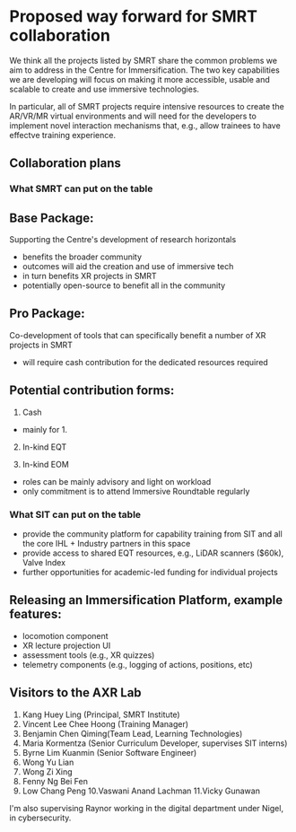 Proposed way forward for SMRT collaboration
===========================================

We think all the projects listed by SMRT share the common problems we aim to address in the Centre for Immersification. The two key capabilities we are developing will focus on making it more accessible, usable and scalable to create and use immersive technologies.

In particular, all of SMRT projects require intensive resources to create the AR/VR/MR virtual environments and will need for the developers to implement novel interaction mechanisms that, e.g., allow trainees to have effectve training experience.


## Collaboration plans 

### What SMRT can put on the table

## Base Package:

Supporting the Centre's development of research horizontals
  - benefits the broader community
  - outcomes will aid the creation and use of immersive tech
  - in turn benefits XR projects in SMRT
  - potentially open-source to benefit all in the community

## Pro Package:

Co-development of tools that can specifically benefit a number of XR projects in SMRT
  - will require cash contribution for the dedicated resources required


## Potential contribution forms:

1. Cash 
  - mainly for 1.

2. In-kind EQT

3. In-kind EOM
  - roles can be mainly advisory and light on workload
  - only commitment is to attend Immersive Roundtable regularly


### What SIT can put on the table

- provide the community platform for capability training from SIT and all the core IHL + Industry partners in this space
- provide access to shared EQT resources, e.g., LiDAR scanners (\$60k), Valve Index
- further opportunities for academic-led funding for individual projects

## Releasing an Immersification Platform, example features:

- locomotion component
- XR lecture projection UI
- assessment tools (e.g., XR quizzes)
- telemetry components (e.g., logging of actions, positions, etc)

## Visitors to the AXR Lab
1. Kang Huey Ling (Principal, SMRT Institute)
2. Vincent Lee Chee Hoong (Training Manager)
3. Benjamin Chen Qiming(Team Lead, Learning Technologies)
4. Maria Kormentza (Senior Curriculum Developer, supervises SIT interns)
5. Byrne Lim Kuanmin (Senior Software Engineer)
6. Wong Yu Lian
7. Wong Zi Xing
8. Fenny Ng Bei Fen  
9. Low Chang Peng
10.Vaswani Anand Lachman
11.Vicky Gunawan  

I'm also supervising Raynor working in the digital department under Nigel, in cybersecurity.
